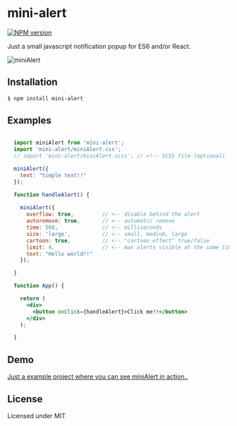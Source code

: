 # mini-alert

[![NPM version](https://img.shields.io/npm/v/mini-alert.svg?style=flat)](https://www.npmjs.com/package/mini-alert)

Just a small javascript notification popup for ES6 and/or React.

![miniAlert](https://user-images.githubusercontent.com/6490641/82397164-b21fb780-9a47-11ea-95d1-070022ac1f40.gif "mini-alert")

## Installation

```bash
$ npm install mini-alert
```

## Examples

```jsx

  import miniAlert from 'mini-alert';
  import 'mini-alert/miniAlert.css';
  // import 'mini-alert/miniAlert.scss'; // <!-- SCSS file (optional)

  miniAlert({
    text: "Simple text!!"
  });

  function handleAlert() {
  
    miniAlert({
      overflow: true,         // <-- disable behind the alert
      autoremove: true,       // <-- automatic remove
      time: 500,              // <-- milliseconds
      size: 'large',          // <-- small, medium, large
      cartoon: true,          // <-- "cartoon effect" true/false
      limit: 4,               // <-- max alerts visible at the same time
      text: "Hello world!!"
    });

  }

  function App() {

    return (
      <div>
        <button onClick={handleAlert}>Click me!!</button>
      </div>
    );

  }

```

## Demo

[Just a example project where you can see miniAlert in action..](https://passwordonce.com)

## License

Licensed under MIT